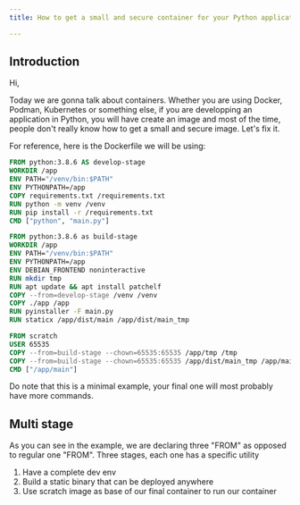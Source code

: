```yaml
---
title: How to get a small and secure container for your Python applications

---
```

## Introduction

Hi,

Today we are gonna talk about containers.
Whether you are using Docker, Podman, Kubernetes or something else, if you are developping an application in Python, you will have create an image and most of the time, people don't really know how to get a small and secure image.
Let's fix it.

For reference, here is the Dockerfile we will be using:

```Dockerfile
FROM python:3.8.6 AS develop-stage
WORKDIR /app
ENV PATH="/venv/bin:$PATH"
ENV PYTHONPATH=/app
COPY requirements.txt /requirements.txt
RUN python -m venv /venv
RUN pip install -r /requirements.txt
CMD ["python", "main.py"]

FROM python:3.8.6 as build-stage
WORKDIR /app
ENV PATH="/venv/bin:$PATH"
ENV PYTHONPATH=/app
ENV DEBIAN_FRONTEND noninteractive
RUN mkdir tmp
RUN apt update && apt install patchelf
COPY --from=develop-stage /venv /venv
COPY ./app /app
RUN pyinstaller -F main.py
RUN staticx /app/dist/main /app/dist/main_tmp

FROM scratch
USER 65535
COPY --from=build-stage --chown=65535:65535 /app/tmp /tmp
COPY --from=build-stage --chown=65535:65535 /app/dist/main_tmp /app/main
CMD ["/app/main"]
```

Do note that this is a minimal example, your final one will most probably have more commands.

## Multi stage

As you can see in the example, we are declaring three "FROM" as opposed to regular one "FROM".
Three stages, each one has a specific utility
1. Have a complete dev env
2. Build a static binary that can be deployed anywhere
3. Use scratch image as base of our final container to run our container